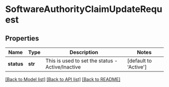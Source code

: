 # SoftwareAuthorityClaimUpdateRequest

## Properties
Name | Type | Description | Notes
------------ | ------------- | ------------- | -------------
**status** | **str** | This is used to set the status - Active/Inactive | [default to 'Active']

[[Back to Model list]](../README.md#documentation-for-models) [[Back to API list]](../README.md#documentation-for-api-endpoints) [[Back to README]](../README.md)

